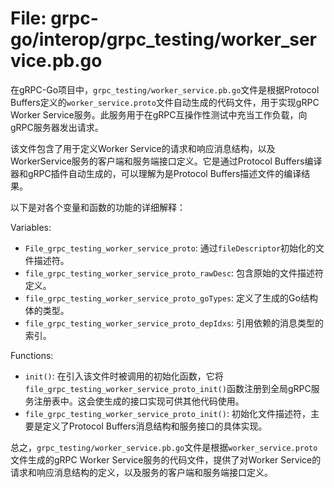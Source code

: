 # File: grpc-go/interop/grpc_testing/worker_service.pb.go

在gRPC-Go项目中，`grpc_testing/worker_service.pb.go`文件是根据Protocol Buffers定义的`worker_service.proto`文件自动生成的代码文件，用于实现gRPC Worker Service服务。此服务用于在gRPC互操作性测试中充当工作负载，向gRPC服务器发出请求。

该文件包含了用于定义Worker Service的请求和响应消息结构，以及WorkerService服务的客户端和服务端接口定义。它是通过Protocol Buffers编译器和gRPC插件自动生成的，可以理解为是Protocol Buffers描述文件的编译结果。

以下是对各个变量和函数的功能的详细解释：

Variables:
- `File_grpc_testing_worker_service_proto`: 通过`fileDescriptor`初始化的文件描述符。
- `file_grpc_testing_worker_service_proto_rawDesc`: 包含原始的文件描述符定义。
- `file_grpc_testing_worker_service_proto_goTypes`: 定义了生成的Go结构体的类型。
- `file_grpc_testing_worker_service_proto_depIdxs`: 引用依赖的消息类型的索引。

Functions:
- `init()`: 在引入该文件时被调用的初始化函数，它将`file_grpc_testing_worker_service_proto_init()`函数注册到全局gRPC服务注册表中。这会使生成的接口实现可供其他代码使用。
- `file_grpc_testing_worker_service_proto_init()`: 初始化文件描述符，主要是定义了Protocol Buffers消息结构和服务接口的具体实现。

总之，`grpc_testing/worker_service.pb.go`文件是根据`worker_service.proto`文件生成的gRPC Worker Service服务的代码文件，提供了对Worker Service的请求和响应消息结构的定义，以及服务的客户端和服务端接口定义。

